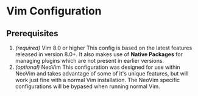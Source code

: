 # Vim Configuration
## Prerequisites
1. *(required)* Vim 8.0 or higher
  This config is based on the latest features released in version 8.0+. It also makes use of **Native Packages** for managing plugins which are not present in earlier versions.
2. *(optional)* NeoVim 
  This configuration was designed for use within NeoVim and takes advantage of some of it's unique features, but will work just fine with a normal Vim installation. The NeoVim specific configurations will be bypased when running normal Vim.


